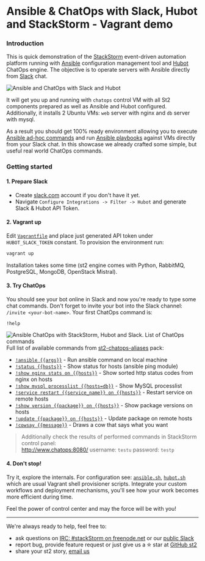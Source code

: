Ansible & ChatOps with Slack, Hubot and StackStorm - Vagrant demo
===========

### Introduction
This is quick demonstration of the [StackStorm](http://stackstorm.com/) event-driven automation platform running with [Ansible](http://ansible.com/) configuration management tool and [Hubot](https://hubot.github.com/) ChatOps engine. The objective is to operate servers with Ansible directly from [Slack](http://slack.com/) chat.

![Ansible and ChatOps with Slack and Hubot](http://i.imgur.com/HWN8T78.png)

It will get you up and running with `chatops` control VM with all St2 components prepared as well as Ansible and Hubot configured.
Additionally, it installs 2 Ubuntu VMs: `web` server with nginx and `db` server with mysql.

As a result you should get 100% ready environment allowing you to execute [Ansible ad-hoc commands](http://docs.ansible.com/intro_adhoc.html) and run [Ansible playbooks](http://docs.ansible.com/playbooks.html) against VMs directly from your Slack chat. In this showcase we already crafted some simple, but useful real world ChatOps commands.

### Getting started

#### 1. Prepare Slack
* Create [slack.com](http://slack.com/) account if you don't have it yet.
* Navigate `Configure Integrations -> Filter -> Hubot` and generate Slack & Hubot API Token.

#### 2. Vagrant up
Edit [`Vagrantfile`](Vagrantfile#L5) and place just generated API token under `HUBOT_SLACK_TOKEN` constant.
To provision the environment run:
```sh
vagrant up
```
Installation takes some time (st2 engine comes with Python, RabbitMQ, PostgreSQL, MongoDB, OpenStack Mistral).

#### 3. Try ChatOps
You should see your bot online in Slack and now you're ready to type some chat commands. Don't forget to invite your bot into the Slack channel: `/invite <your-bot-name>`. Your first ChatOps command is: 
```
!help
```
![Ansible ChatOps with StackStorm, Hubot and Slack. List of ChatOps commands](http://i.imgur.com/bspyYZ7.png)
Full list of available commands from [st2-chatops-aliases](https://github.com/armab/st2-chatops-aliases) pack:
* [`!ansible {{args}}`](http://i.imgur.com/pk3xouo.png) - Run ansible command on local machine
* [`!status {{hosts}}`](http://i.imgur.com/fak6ZP7.png) - Show status for hosts (ansible ping module)
* [`!show nginx stats on {{hosts}}`](http://i.imgur.com/Sc5wm7m.png) - Show sorted http status codes from nginx on hosts
* [`!show mysql processlist {{hosts=db}}`](http://i.imgur.com/6YNy3GJ.png) - Show MySQL processlist
* [`!service restart {{service_name}} on {{hosts}}`](http://i.imgur.com/xVyl6xW.png) - Restart service on remote hosts
* [`!show version {{package}} on {{hosts}}`](http://i.imgur.com/RnUqEUb.png) - Show package versions on hosts
* [`!update {{package}} on {{hosts}}`](http://i.imgur.com/IT2EDcn.png) - Update package on remote hosts
* [`!cowsay {{message}}`](http://i.imgur.com/ziIh0sZ.png) - Draws a cow that says what you want

> Additionally check the results of performed commands in StackStorm control panel:  
http://www.chatops:8080/
username: `testu`
password: `testp`

#### 4. Don't stop!
Try it, explore the internals. For configuration see: [`ansible.sh`](ansible.sh), [`hubot.sh`](hubot.sh) which are usual Vagrant shell provisioner scripts.
Integrate your custom workflows and deployment mechanisms, you'll see how your work becomes more efficient during time.

Feel the power of control center and may the force will be with you!

----
We're always ready to help, feel free to:
* ask questions on [IRC: #stackStorm on freenode.net](http://webchat.freenode.net/?channels=stackstorm) or our [public Slack](https://stackstorm.typeform.com/to/K76GRP)
* report bug, provide feature request or just give us a ✮ star at [GitHub st2](https://github.com/StackStorm/st2)
* share your st2 story, [email us](mailto:support@stackstorm.com)
